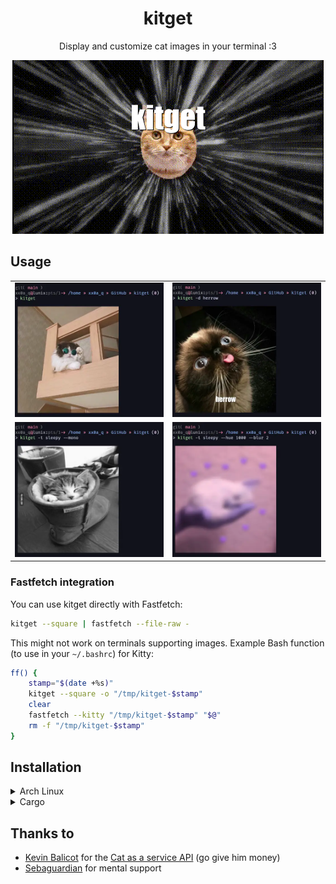<div align='center'>

# kitget

Display and customize cat images in your terminal :3

![kitget](./res/kitget.gif)

</div>

## Usage

|                                   |                                   |
|:----------------------------------|:----------------------------------|
| ![preview 0](./res/preview0.webp) | ![preview 1](./res/preview1.webp) |
| ![preview 2](./res/preview2.webp) | ![preview 3](./res/preview3.webp) |

### Fastfetch integration

You can use kitget directly with Fastfetch:

```bash
kitget --square | fastfetch --file-raw -
```

This might not work on terminals supporting images. Example Bash function (to use in your `~/.bashrc`) for Kitty:

```bash
ff() {
    stamp="$(date +%s)"
    kitget --square -o "/tmp/kitget-$stamp"
    clear
    fastfetch --kitty "/tmp/kitget-$stamp" "$@"
    rm -f "/tmp/kitget-$stamp"
}
```

## Installation

<details>
<summary>Arch Linux</summary>

[kitget](https://aur.archlinux.org/packages/kitget) is available in the AUR.
It can be installed using an AUR helper (e.g. paru):

```bash
paru -S kitget
```

</details>
<details>
<summary>Cargo</summary>

For all systems supported by Rust, you can install kitget using Cargo:

```bash
cargo install kitget
```

Keep in mind that crates installed with `cargo install` have to be manually upgraded and may not be included in `$PATH` by default.

</details>

## Thanks to

- [Kevin Balicot](https://buymeacoffee.com/kevinbalicot) for the [Cat as a service API][cataas] (go give him money)
- [Sebaguardian](https://github.com/Sebaguardian) for mental support

[cataas]: https://cataas.com
